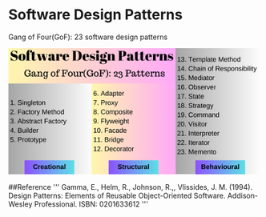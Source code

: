 # Software Design Patterns
Gang of Four(GoF): 23 software design patterns


![Software Design Patterns](https://raw.githubusercontent.com/sumukus/software-design-patterns/dff1caa538d7b4c55280a9d15bc7fb7cd76bc244/software%20design%20patterns.png)

##Reference
'''
Gamma, E., Helm, R., Johnson, R.,, Vlissides, J. M. (1994). Design Patterns: Elements of Reusable Object-Oriented Software. Addison-Wesley Professional. ISBN: 0201633612
'''
